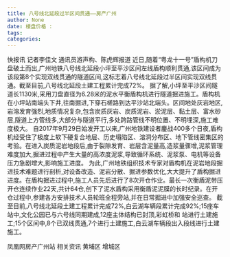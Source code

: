 ```yaml
---
title: 八号线北延段过半区间贯通——房产广州
author: None
date: 楼盘价格 : 
tags: 
categories: 
---
```

                        
<!-- more -->
快报讯 记者李佳文 通讯员游声构、陈虎辉报道 近日,随着“粤龙十一号”盾构机刀盘破土而出,广州地铁八号线北延段小坪至平沙区间左线盾构顺利贯通,该区间成为该段第8个实现双线贯通的隧道区间,这标志着八号线北延段过半区间实现双线贯通。截至目前,八号线北延段土建工程累计完成72%。
据了解,小坪至平沙区间隧道长1130米,采用刀盘直径为6.28米的泥水平衡盾构机进行隧道掘进施工。盾构机在小坪站南端头下井,往南掘进,下穿石槎路到达平沙站北端头。区间地处灰岩地区,岩溶发育强烈,地质情况复杂,包含炭质灰岩、炭质泥岩、淤泥层、黏土层、富水砂层,隧道上方管线多,大部分与隧道平行,多处跨路管线不明位置、不明埋深,施工难度极大。
自2017年9月29日始发开工以来,广州地铁建设者鏖战400多个日夜,盾构机经受住了极度上软下硬复合地层、历史塌陷区、溶洞分布区、地下管线密集区的考验。在进入炭质泥岩地段后,由于裂隙发育、岩层含泥量高,造浆量骤增,泥浆管理难度加大,掘进过程中产生大量的高浓度泥浆,导致循环系统、泥浆泵、电机等设备压力急剧增大,影响施工进度。
为此,广州地铁组织技术专家对盾构机在泥岩地段掘进技术难题进行剖析,对设备改造、泥岩分散、掘进参数优化,大大提升了盾构掘进进度。在盾构掘进过程中,施工人员先后进行了8次开仓作业。最长一次衡盾泥带压开仓连续作业22天,共计64仓,创下了泥水盾构采用衡盾泥泥膜的长时纪录。在开仓过程中,参建各方安排技术人员轮班全程旁站,并在日常掘进中加强安全巡查。
截至目前,八号线北延段土建工程累计完成72%,白云湖车辆段累计完成92%;15座车站中,文化公园已与六号线同期建成,12座主体结构已封顶,彩虹桥和
站进行土建施工;15个区间中,8个已双线贯通,7个进行土建施工,白云湖车辆段出入段线进行土建施工。
                        
                        
                        
                        
                                        
                    
                    
                
                    
                    
                    
                
                    
                
凤凰网房产广州站
相关资讯
黄埔区
增城区
	                        
	                    
	                        
	                    
